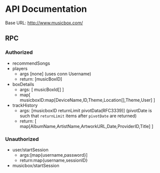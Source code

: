 API Documentation
=================

Base URL: http://www.musicbox.com/

RPC
---

### Authorized
*	recommendSongs
*	players
	-	args [none] (uses conn Username)
	-	return: [musicBoxID]
*	boxDetails
	-	args: [ musicBoxId[] ]
	-	map[ musicboxID:map[DeviceName,ID,Theme,Location[],Theme,User] ]
*	trackHistory
	-	args: [musicboxID returnLimit pivotData(RFC3339)] (pivotDate is such that `returnLimit` items after `pivotDate` are returned)
	-	return: [ map[AlbumName,ArtistName,ArtworkURL,Date,ProviderID,Title] ]

### Unauthorized
*	user/startSession
	-	args:[map{username,password}]
	-	return:map{username,sessionID}
*	musicbox/startSession
